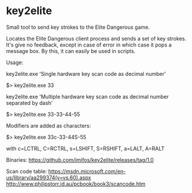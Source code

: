 # key2elite

Small tool to send key strokes to the Elite Dangerous game.

Locates the Elite Dangerous client process and sends a set of key strokes. It's give no feedback, except in case of error
in which case it pops a message box. By this, it can easily be used in scripts.

Usage:

key2elite.exe 'Single hardware key scan code as decimal number'

$> key2elite.exe 33

key2elite.exe 'Multiple hardware key scan code as decimal number separated by dash'

$> key2elite.exe 33-33-44-55

Modifiers are added as characters:

$> key2elite.exe 33c-33-44S-55

with c=LCTRL, C=RCTRL, s=LSHIFT, S=RSHIFT, a=LALT, A=RALT
   
Binaries:
https://github.com/imifos/key2elite/releases/tag/1.0

Scan code table: 
https://msdn.microsoft.com/en-us/library/aa299374(v=vs.60).aspx
http://www.philipstorr.id.au/pcbook/book3/scancode.htm
